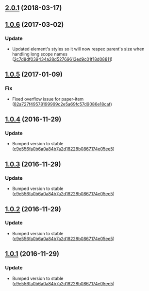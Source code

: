 <a name="2.0.1"></a>
## [2.0.1](https://github.com/advanced-rest-client/oauth2-scope-selector/compare/1.0.6...2.0.1) (2018-03-17)




<a name="1.0.6"></a>
## [1.0.6](https://github.com/advanced-rest-client/oauth2-scope-selector/compare/1.0.5...v1.0.6) (2017-03-02)


### Update

* Updated element's styles so it will now respec parent's size when handling long scope names ([2c7d8df039434a28d52769613ed9c01f18d08811](https://github.com/advanced-rest-client/oauth2-scope-selector/commit/2c7d8df039434a28d52769613ed9c01f18d08811))



<a name="1.0.5"></a>
## [1.0.5](https://github.com/advanced-rest-client/oauth2-scope-selector/compare/1.0.4...v1.0.5) (2017-01-09)


### Fix

* Fixed overflow issue for paper-item ([82a727f49578199969c2e5a69fc57d9086e18caf](https://github.com/advanced-rest-client/oauth2-scope-selector/commit/82a727f49578199969c2e5a69fc57d9086e18caf))



<a name="1.0.4"></a>
## [1.0.4](https://github.com/advanced-rest-client/oauth2-scope-selector/compare/0.0.3...v1.0.4) (2016-11-29)


### Update

* Bumped version to stable ([c9e556fa0b6a0a84b7a2d18228b0867174e05ee5](https://github.com/advanced-rest-client/oauth2-scope-selector/commit/c9e556fa0b6a0a84b7a2d18228b0867174e05ee5))



<a name="1.0.3"></a>
## [1.0.3](https://github.com/advanced-rest-client/oauth2-scope-selector/compare/0.0.3...v1.0.3) (2016-11-29)


### Update

* Bumped version to stable ([c9e556fa0b6a0a84b7a2d18228b0867174e05ee5](https://github.com/advanced-rest-client/oauth2-scope-selector/commit/c9e556fa0b6a0a84b7a2d18228b0867174e05ee5))



<a name="1.0.2"></a>
## [1.0.2](https://github.com/advanced-rest-client/oauth2-scope-selector/compare/0.0.3...v1.0.2) (2016-11-29)


### Update

* Bumped version to stable ([c9e556fa0b6a0a84b7a2d18228b0867174e05ee5](https://github.com/advanced-rest-client/oauth2-scope-selector/commit/c9e556fa0b6a0a84b7a2d18228b0867174e05ee5))



<a name="1.0.1"></a>
## [1.0.1](https://github.com/advanced-rest-client/oauth2-scope-selector/compare/0.0.3...v1.0.1) (2016-11-29)


### Update

* Bumped version to stable ([c9e556fa0b6a0a84b7a2d18228b0867174e05ee5](https://github.com/advanced-rest-client/oauth2-scope-selector/commit/c9e556fa0b6a0a84b7a2d18228b0867174e05ee5))

